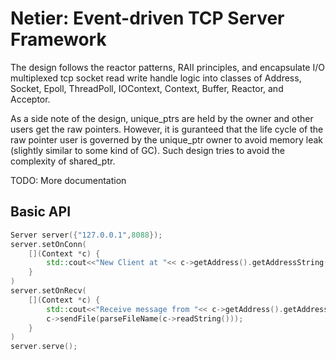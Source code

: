 # Netier: Event-driven TCP Server Framework

The design follows the reactor patterns, RAII principles, and encapsulate I/O multiplexed tcp socket read write handle logic into classes of Address, Socket, Epoll, ThreadPoll, IOContext, Context, Buffer, Reactor, and Acceptor.

As a side note of the design, unique_ptrs are held by the owner and other users get the raw pointers. However, it is guranteed that the life cycle of the raw pointer user is governed by the unique_ptr owner to avoid memory leak (slightly similar to some kind of GC). Such design tries to avoid the complexity of shared_ptr.

TODO: More documentation

## Basic API

```C++
Server server({"127.0.0.1",8088});
server.setOnConn(
    [](Context *c) {
        std::cout<<"New Client at "<< c->getAddress().getAddressString() << std::endl;
    }
)
server.setOnRecv(
    [](Context *c) {
        std::cout<<"Receive message from "<< c->getAddress().getAddressString() << std::endl;
        c->sendFile(parseFileName(c->readString()));
    }
)
server.serve();

```
